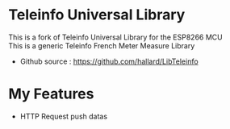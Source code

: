 # Teleinfo Universal Library
This is a fork of Teleinfo Universal Library for the ESP8266 MCU  
This is a generic Teleinfo French Meter Measure Library  
- Github source : <https://github.com/hallard/LibTeleinfo>

# My Features
- HTTP Request push datas